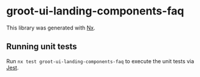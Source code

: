 # groot-ui-landing-components-faq

This library was generated with [Nx](https://nx.dev).

## Running unit tests

Run `nx test groot-ui-landing-components-faq` to execute the unit tests via [Jest](https://jestjs.io).
